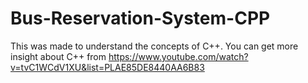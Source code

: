 # Bus-Reservation-System-CPP
This was made to understand the concepts of C++. You can get more insight about C++ from https://www.youtube.com/watch?v=tvC1WCdV1XU&list=PLAE85DE8440AA6B83